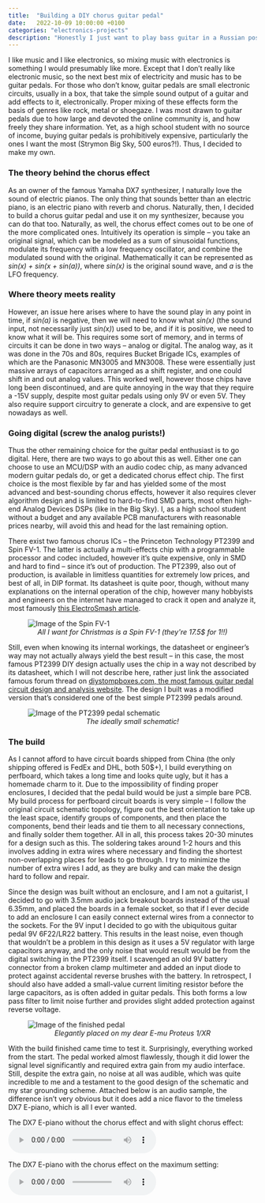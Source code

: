 ```yaml
---
title:  "Building a DIY chorus guitar pedal"
date:   2022-10-09 10:00:00 +0100
categories: "electronics-projects"
description: "Honestly I just want to play bass guitar in a Russian post-punk group."
---
```


I like music and I like electronics, so mixing music with electronics is something I would presumably like more. Except that I don’t really like electronic music, so the next best mix of electricity and music has to be guitar pedals. For those who don’t know, guitar pedals are small electronic circuits, usually in a box, that take the simple sound output of a guitar and add effects to it, electronically. Proper mixing of these effects form the basis of genres like rock, metal or shoegaze. I was most drawn to guitar pedals due to how large and devoted the online community is, and how freely they share information. Yet, as a high school student with no source of income, buying guitar pedals is prohibitively expensive, particularly the ones I want the most (Strymon Big Sky, 500 euros?!). Thus, I decided to make my own.

### The theory behind the chorus effect

As an owner of the famous Yamaha DX7 synthesizer, I naturally love the sound of electric pianos. The only thing that sounds better than an electric piano, is an electric piano with reverb and chorus. Naturally, then, I decided to build a chorus guitar pedal and use it on my synthesizer, because you can do that too. Naturally, as well, the chorus effect comes out to be one of the more complicated ones. Intuitively its operation is simple – you take an original signal, which can be modeled as a sum of sinusoidal functions, modulate its frequency with a low frequency oscillator, and combine the modulated sound with the original. Mathematically it can be represented as *sin(x) + sin(x + sin(a))*, where *sin(x)* is the original sound wave, and *a* is the LFO frequency.

### Where theory meets reality

However, an issue here arises where to have the sound play in any point in time, if *sin(a)* is negative, then we will need to know what *sin(x)* (the sound input, not necessarily just *sin(x)*) used to be, and if it is positive, we need to know what it will be. This requires some sort of memory, and in terms of circuits it can be done in two ways – analog or digital. The analog way, as it was done in the 70s and 80s, requires Bucket Brigade ICs, examples of which are the Panasonic MN3005 and MN3008. These were essentially just massive arrays of capacitors arranged as a shift register, and one could shift in and out analog values. This worked well, however those chips have long been discontinued, and are quite annoying in the way that they require a -15V supply, despite most guitar pedals using only 9V or even 5V. They also require support circuitry to generate a clock, and are expensive to get nowadays as well. 

### Going digital (screw the analog purists!)

Thus the other remaining choice for the guitar pedal enthusiast is to go digital. Here, there are two ways to go about this as well. Either one can choose to use an MCU/DSP with an audio codec chip, as many advanced modern guitar pedals do, or get a dedicated chorus effect chip. The first choice is the most flexible by far and has yielded some of the most advanced and best-sounding chorus effects, however it also requires clever algorithm design and is limited to hard-to-find SMD parts, most often high-end Analog Devices DSPs (like in the Big Sky). I, as a high school student without a budget and any available PCB manufacturers with reasonable prices nearby, will avoid this and head for the last remaining option. 

There exist two famous chorus ICs – the Princeton Technology PT2399 and Spin FV-1. The latter is actually a multi-effects chip with a programmable processor and codec included, however it’s quite expensive, only in SMD and hard to find – since it’s out of production. The PT2399, also out of production, is available in limitless quantities for extremely low prices, and best of all, in DIP format. Its datasheet is quite poor, though, without many explanations on the internal operation of the chip, however many hobbyists and engineers on the internet have managed to crack it open and analyze it, most famously [this ElectroSmash article](https://www.electrosmash.com/pt2399-analysis).


<figure>
<img src="{{ site.baseurl }}/images/spin-fv1.webp" alt="Image of the Spin FV-1" style="display:block;margin:auto;">
<figcaption style="text-align:center"><i>All I want for Christmas is a Spin FV-1 (they're 17.5$ for 1!!)</i></figcaption>
</figure>


Still, even when knowing its internal workings, the datasheet or engineer’s way may not actually always yield the best result – in this case, the most famous PT2399 DIY design actually uses the chip in a way not described by its datasheet, which I will not describe here, rather just link the associated famous forum thread on [diystompboxes.com, the most famous guitar pedal circuit design and analysis website](https://www.diystompboxes.com/smfforum/index.php?topic=86297.0). The design I built was a modified version that’s considered one of the best simple PT2399 pedals around.


<figure>
<img src="{{ site.baseurl }}/images/pt2399_schematic.png" alt="Image of the PT2399 pedal schematic" style="display:block;margin:auto;">
<figcaption style="text-align:center"><i>The ideally small schematic!</i></figcaption>
</figure>


### The build

As I cannot afford to have circuit boards shipped from China (the only shipping offered is FedEx and DHL, both 50$+), I build everything on perfboard, which takes a long time and looks quite ugly, but it has a homemade charm to it. Due to the impossibility of finding proper enclosures, I decided that the pedal build would be just a simple bare PCB. My build process for perfboard circuit boards is very simple – I follow the original circuit schematic topology, figure out the best orientation to take up the least space, identify groups of components, and then place the components, bend their leads and tie them to all necessary connections, and finally solder them together. All in all, this process takes 20-30 minutes for a design such as this. The soldering takes around 1-2 hours and this involves adding in extra wires where necessary and finding the shortest non-overlapping places for leads to go through. I try to minimize the number of extra wires I add, as they are bulky and can make the design hard to follow and repair.

Since the design was built without an enclosure, and I am not a guitarist, I decided to go with 3.5mm audio jack breakout boards instead of the usual 6.35mm, and placed the boards in a female socket, so that if I ever decide to add an enclosure I can easily connect external wires from a connector to the sockets. For the 9V input I decided to go with the ubiquitous guitar pedal 9V 6F22/LR22 battery. This results in the least noise, even though that wouldn’t be a problem in this design as it uses a 5V regulator with large capacitors anyway, and the only noise that would result would be from the digital switching in the PT2399 itself. I scavenged an old 9V battery connector from a broken clamp multimeter and added an input diode to protect against accidental reverse brushes with the battery. In retrospect, I should also have added a small-value current limiting resistor before the large capacitors, as is often added in guitar pedals. This both forms a low pass filter to limit noise further and provides slight added protection against reverse voltage.


<figure>
<img src="{{ site.baseurl }}/images/chorus-pedal.jpg" alt="Image of the finished pedal" style="display:block;margin:auto;">
<figcaption style="text-align:center"><i>Elegantly placed on my dear E-mu Proteus 1/XR</i></figcaption>
</figure>


With the build finished came time to test it. Surprisingly, everything worked from the start. The pedal worked almost flawlessly, though it did lower the signal level significantly and required extra gain from my audio interface. Still, despite the extra gain, no noise at all was audible, which was quite incredible to me and a testament to the good design of the schematic and my star grounding scheme. Attached below is an audio sample, the difference isn’t very obvious but it does add a nice flavor to the timeless DX7 E-piano, which is all I ever wanted.

The DX7 E-piano without the chorus effect and with slight chorus effect:
<audio controls src="/midi/pt2399_beforeandafter.wav"></audio>

The DX7 E-piano with the chorus effect on the maximum setting:
<audio controls src="/midi/pt2399_max.wav"></audio>